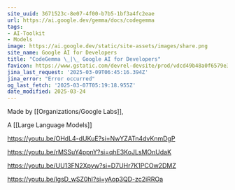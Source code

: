 ```yaml
---
site_uuid: 3671523c-8e07-4f00-b7b5-1bf3a4fc2eae
url: https://ai.google.dev/gemma/docs/codegemma
tags:
- AI-Toolkit
- Models
image: https://ai.google.dev/static/site-assets/images/share.png
site_name: Google AI for Developers
title: "CodeGemma \_|\_ Google AI for Developers"
favicon: https://www.gstatic.com/devrel-devsite/prod/vdcd49b48a0f6579e36a0f52b513a1840db67522fa48e80a57742b4388044a7e9/googledevai/images/favicon-new.png
jina_last_request: '2025-03-09T06:45:16.394Z'
jina_error: "Error occurred"
og_last_fetch: '2025-03-07T05:19:18.955Z'
date_modified: 2025-03-24
---
```




Made by [[Organizations/Google Labs]],

A [[Large Language Models]]

https://youtu.be/OHdL4-dUKuE?si=NwYZATn4dvKnmDgP

https://youtu.be/rMSSuY4ppnY?si=qhE3KoJLsMOnUdaK

https://youtu.be/UU13FN2Xpyw?si=D7UHr7K1PCOw2DMZ

https://youtu.be/lgsD_wSZ0hI?si=yAop3QD-zc2iRROa